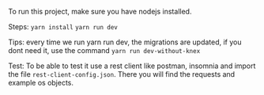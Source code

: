 To run this project, make sure you have nodejs installed.

Steps:
`yarn install`
`yarn run dev`

Tips: every time we run yarn run dev, the migrations are updated, if you dont need it, use the command `yarn run dev-without-knex`

Test:
To be able to test it use a rest client like postman, insomnia and import the file `rest-client-config.json`. There you will find the requests and example os objects.
